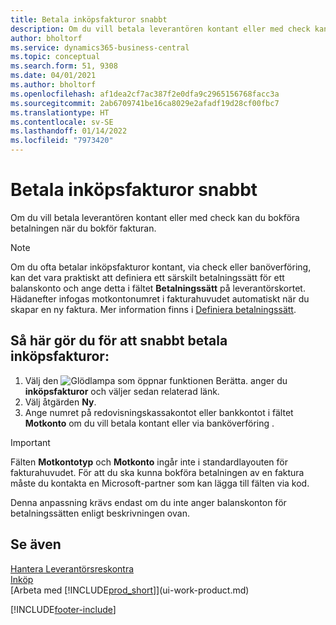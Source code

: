 ```yaml
---
title: Betala inköpsfakturor snabbt
description: Om du vill betala leverantören kontant eller med check kan all nödvändig bokföring göras när du bokför fakturan.
author: bholtorf
ms.service: dynamics365-business-central
ms.topic: conceptual
ms.search.form: 51, 9308
ms.date: 04/01/2021
ms.author: bholtorf
ms.openlocfilehash: af1dea2cf7ac387f2e0dfa9c2965156768facc3a
ms.sourcegitcommit: 2ab6709741be16ca8029e2afadf19d28cf00fbc7
ms.translationtype: HT
ms.contentlocale: sv-SE
ms.lasthandoff: 01/14/2022
ms.locfileid: "7973420"
---
```

# <a name="settle-purchase-invoices-promptly"></a>Betala inköpsfakturor snabbt

Om du vill betala leverantören kontant eller med check kan du bokföra betalningen när du bokför fakturan.  

> [!NOTE]  
> Om du ofta betalar inköpsfakturor kontant, via check eller banöverföring, kan det vara praktiskt att definiera ett särskilt betalningssätt för ett balanskonto och ange detta i fältet **Betalningssätt** på leverantörskortet. Hädanefter infogas motkontonumret i fakturahuvudet automatiskt när du skapar en ny faktura. Mer information finns i [Definiera betalningssätt](finance-payment-methods.md).  

## <a name="to-settle-purchase-invoices-promptly"></a>Så här gör du för att snabbt betala inköpsfakturor:

1. Välj den ![Glödlampa som öppnar funktionen Berätta.](media/ui-search/search_small.png "Berätta för mig vad du vill göra") anger du **inköpsfakturor** och väljer sedan relaterad länk.  
2. Välj åtgärden **Ny**.  
3. Ange numret på redovisningskassakontot eller bankkontot i fältet **Motkonto** om du vill betala kontant eller via banköverföring .  

> [!IMPORTANT]  
> Fälten **Motkontotyp** och **Motkonto** ingår inte i standardlayouten för fakturahuvudet. För att du ska kunna bokföra betalningen av en faktura måste du kontakta en Microsoft-partner som kan lägga till fälten via kod.  
>
> Denna anpassning krävs endast om du inte anger balanskonton för betalningssätten enligt beskrivningen ovan.

## <a name="see-also"></a>Se även

[Hantera Leverantörsreskontra](payables-manage-payables.md)  
[Inköp](purchasing-manage-purchasing.md)  
[Arbeta med [!INCLUDE[prod_short](includes/prod_short.md)]](ui-work-product.md)  


[!INCLUDE[footer-include](includes/footer-banner.md)]